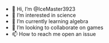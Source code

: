 - 👋 Hi, I’m @IceMaster3923
- 👀 I’m interested in science
- 🌱 I’m currently learning algebra
- 💞️ I’m looking to collaborate on games
- 📫 How to reach me open an issue

<!---
IceMaster3923/IceMaster3923 is a ✨ special ✨ repository because its `README.md` (this file) appears on your GitHub profile.
You can click the Preview link to take a look at your changes.
--->
